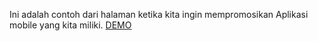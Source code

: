 Ini adalah contoh dari halaman ketika kita ingin mempromosikan Aplikasi mobile yang kita miliki. 
<a href="https://codepen.io/rzlstprnma/pen/GLKajN">DEMO</a>
